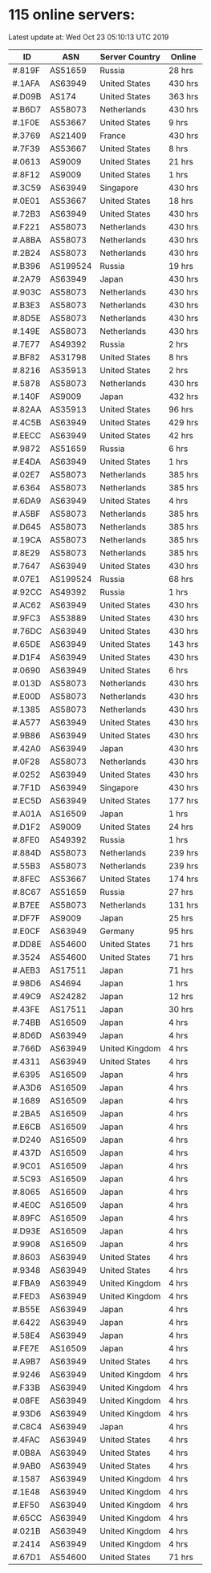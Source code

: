 # 115 online servers:

Latest update at: Wed Oct 23 05:10:13 UTC 2019

| ID | ASN | Server Country | Online |
| -- | --- | -------------- | ------ |
| #.819F | AS51659 | Russia | 28 hrs |
| #.1AFA | AS63949 | United States | 430 hrs |
| #.D09B | AS174 | United States | 363 hrs |
| #.B6D7 | AS58073 | Netherlands | 430 hrs |
| #.1F0E | AS53667 | United States | 9 hrs |
| #.3769 | AS21409 | France | 430 hrs |
| #.7F39 | AS53667 | United States | 8 hrs |
| #.0613 | AS9009 | United States | 21 hrs |
| #.8F12 | AS9009 | United States | 1 hrs |
| #.3C59 | AS63949 | Singapore | 430 hrs |
| #.0E01 | AS53667 | United States | 18 hrs |
| #.72B3 | AS63949 | United States | 430 hrs |
| #.F221 | AS58073 | Netherlands | 430 hrs |
| #.A8BA | AS58073 | Netherlands | 430 hrs |
| #.2B24 | AS58073 | Netherlands | 430 hrs |
| #.B396 | AS199524 | Russia | 19 hrs |
| #.2A79 | AS63949 | Japan | 430 hrs |
| #.903C | AS58073 | Netherlands | 430 hrs |
| #.B3E3 | AS58073 | Netherlands | 430 hrs |
| #.8D5E | AS58073 | Netherlands | 430 hrs |
| #.149E | AS58073 | Netherlands | 430 hrs |
| #.7E77 | AS49392 | Russia | 2 hrs |
| #.BF82 | AS31798 | United States | 8 hrs |
| #.8216 | AS35913 | United States | 2 hrs |
| #.5878 | AS58073 | Netherlands | 430 hrs |
| #.140F | AS9009 | Japan | 432 hrs |
| #.82AA | AS35913 | United States | 96 hrs |
| #.4C5B | AS63949 | United States | 429 hrs |
| #.EECC | AS63949 | United States | 42 hrs |
| #.9872 | AS51659 | Russia | 6 hrs |
| #.E4DA | AS63949 | United States | 1 hrs |
| #.02E7 | AS58073 | Netherlands | 385 hrs |
| #.6364 | AS58073 | Netherlands | 385 hrs |
| #.6DA9 | AS63949 | United States | 4 hrs |
| #.A5BF | AS58073 | Netherlands | 385 hrs |
| #.D645 | AS58073 | Netherlands | 385 hrs |
| #.19CA | AS58073 | Netherlands | 385 hrs |
| #.8E29 | AS58073 | Netherlands | 385 hrs |
| #.7647 | AS63949 | United States | 430 hrs |
| #.07E1 | AS199524 | Russia | 68 hrs |
| #.92CC | AS49392 | Russia | 1 hrs |
| #.AC62 | AS63949 | United States | 430 hrs |
| #.9FC3 | AS53889 | United States | 430 hrs |
| #.76DC | AS63949 | United States | 430 hrs |
| #.65DE | AS63949 | United States | 143 hrs |
| #.D1F4 | AS63949 | United States | 430 hrs |
| #.0690 | AS63949 | United States | 6 hrs |
| #.013D | AS58073 | Netherlands | 430 hrs |
| #.E00D | AS58073 | Netherlands | 430 hrs |
| #.1385 | AS58073 | Netherlands | 430 hrs |
| #.A577 | AS63949 | United States | 430 hrs |
| #.9B86 | AS63949 | United States | 430 hrs |
| #.42A0 | AS63949 | Japan | 430 hrs |
| #.0F28 | AS58073 | Netherlands | 430 hrs |
| #.0252 | AS63949 | United States | 430 hrs |
| #.7F1D | AS63949 | Singapore | 430 hrs |
| #.EC5D | AS63949 | United States | 177 hrs |
| #.A01A | AS16509 | Japan | 1 hrs |
| #.D1F2 | AS9009 | United States | 24 hrs |
| #.8FE0 | AS49392 | Russia | 1 hrs |
| #.884D | AS58073 | Netherlands | 239 hrs |
| #.55B3 | AS58073 | Netherlands | 239 hrs |
| #.8FEC | AS53667 | United States | 174 hrs |
| #.8C67 | AS51659 | Russia | 27 hrs |
| #.B7EE | AS58073 | Netherlands | 131 hrs |
| #.DF7F | AS9009 | Japan | 25 hrs |
| #.E0CF | AS63949 | Germany | 95 hrs |
| #.DD8E | AS54600 | United States | 71 hrs |
| #.3524 | AS54600 | United States | 71 hrs |
| #.AEB3 | AS17511 | Japan | 71 hrs |
| #.98D6 | AS4694 | Japan | 1 hrs |
| #.49C9 | AS24282 | Japan | 12 hrs |
| #.43FE | AS17511 | Japan | 30 hrs |
| #.74BB | AS16509 | Japan | 4 hrs |
| #.8D6D | AS63949 | Japan | 4 hrs |
| #.766D | AS63949 | United Kingdom | 4 hrs |
| #.4311 | AS63949 | United States | 4 hrs |
| #.6395 | AS16509 | Japan | 4 hrs |
| #.A3D6 | AS16509 | Japan | 4 hrs |
| #.1689 | AS16509 | Japan | 4 hrs |
| #.2BA5 | AS16509 | Japan | 4 hrs |
| #.E6CB | AS16509 | Japan | 4 hrs |
| #.D240 | AS16509 | Japan | 4 hrs |
| #.437D | AS16509 | Japan | 4 hrs |
| #.9C01 | AS16509 | Japan | 4 hrs |
| #.5C93 | AS16509 | Japan | 4 hrs |
| #.8065 | AS16509 | Japan | 4 hrs |
| #.4E0C | AS16509 | Japan | 4 hrs |
| #.89FC | AS16509 | Japan | 4 hrs |
| #.D93E | AS16509 | Japan | 4 hrs |
| #.9908 | AS16509 | Japan | 4 hrs |
| #.8603 | AS63949 | United States | 4 hrs |
| #.9348 | AS63949 | United States | 4 hrs |
| #.FBA9 | AS63949 | United Kingdom | 4 hrs |
| #.FED3 | AS63949 | United Kingdom | 4 hrs |
| #.B55E | AS63949 | Japan | 4 hrs |
| #.6422 | AS63949 | Japan | 4 hrs |
| #.58E4 | AS63949 | Japan | 4 hrs |
| #.FE7E | AS16509 | Japan | 4 hrs |
| #.A9B7 | AS63949 | United States | 4 hrs |
| #.9246 | AS63949 | United Kingdom | 4 hrs |
| #.F33B | AS63949 | United Kingdom | 4 hrs |
| #.08FE | AS63949 | United Kingdom | 4 hrs |
| #.93D6 | AS63949 | United Kingdom | 4 hrs |
| #.C8C4 | AS63949 | Japan | 4 hrs |
| #.4FAC | AS63949 | United States | 4 hrs |
| #.0B8A | AS63949 | United States | 4 hrs |
| #.9AB0 | AS63949 | United States | 4 hrs |
| #.1587 | AS63949 | United Kingdom | 4 hrs |
| #.1E48 | AS63949 | United Kingdom | 4 hrs |
| #.EF50 | AS63949 | United Kingdom | 4 hrs |
| #.65CC | AS63949 | United Kingdom | 4 hrs |
| #.021B | AS63949 | United Kingdom | 4 hrs |
| #.2414 | AS63949 | United Kingdom | 4 hrs |
| #.67D1 | AS54600 | United States | 71 hrs |

